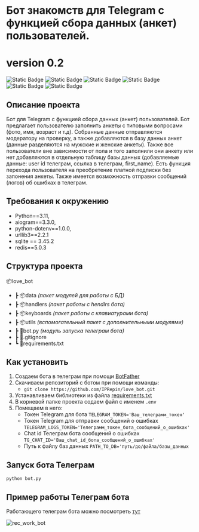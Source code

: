 # Бот знакомств для Telegram с функцией сбора данных (анкет) пользователей. #
# version 0.2 #

![Static Badge](https://img.shields.io/badge/Python-3.11-blue)
![Static Badge](https://img.shields.io/badge/Aiogram-3.3.0-blue)
![Static Badge](https://img.shields.io/badge/python--dotenv-1.0-blue)
![Static Badge](https://img.shields.io/badge/urllib3-2.2-blue)
![Static Badge](https://img.shields.io/badge/SQLite-3.45.2-blue)
![Static Badge](https://img.shields.io/badge/Redis-5.0.3-blue)


## Описание проекта ##

Бот для Telegram с функцией сбора данных (анкет) пользователей.
Бот предлагает пользователю заполнить анкеты с типовыми вопросами (фото, имя, возраст и т.д). Собранные данные отправляются модератору на
проверку, а также добавляются в базу данных анкет (данные разделяются на мужские и женские анкеты). Также все пользователи вне зависимости от пола
и того заполнили они анкету или нет добавляются в отдельную таблицу базы данных (добавляемые данные: user id телеграм, ссылка в телеграм, first_name).
Есть функция перехода пользователя на преобретение платной подписки без запонения анкеты.
Также имеется возможность отправки сообщений (логов) об ошибках в телеграм.


## Требования к окружению ##

* Python==3.11, 
* aiogram==3.3.0, 
* python-dotenv==1.0.0,
* urllib3==2.2.1
* sqlite == 3.45.2
* redis==5.0.3

## Структура проекта ##

📦love_bot
 * ┣ 📦data _(пакет модулей для работы с БД)_
 * ┣ 📦handlers _(пакет работы с hendlrs бота)_
 * ┣ 📦keyboards _(пакет работы с клавиатурами бота)_
 * ┣ 📦utils _(вспомогательный пакет с дополнительными модулями)_
 * ┣ 📜bot.py _(модуль запуска телеграм бота)_
 * ┣ 📜.gitignore
 * ┗ 📜requirements.txt

## Как установить ##

1. Создаем бота в телеграм при помощи [BotFather](https://t.me/BotFather)
2. Скачиваем репозиторий с ботом при помощи команды: 
   * `git clone https://github.com/IPRepin/love_bot.git`
4. Устанавливаем библиотеки из файла [requirements.txt](https://github.com/IPRepin/love_bot/blob/main/requirements.txt)
5. В корневой папке проекта содаем файл с именем  `.env`
6. Помещаем в него:
    * Токен Telegram для бота `TELEGRAM_TOKEN='Ваш_телеграмм_токен'`
    * Токен Telegram для отправки сообщений о ошибках `TELEGRAM_LOGS_TOKEN='Телеграмм_токен_бота_сообщений_о_ошибках'`
    * Chat id Телеграм бота сообщений о ошибках `TG_CHAT_ID='Ваш_chat_id_бота_сообщений_о_ошибках'`
    * Путь к файлу баз данных `PATH_TO_DB='путь/до/файла/базы_данных`

   

## Запуск бота Телеграм ##
`python bot.py`

## Пример работы Телеграм бота ##
Работающего телеграм бота можно посмотреть [тут](https://t.me/devman_sup_bot)

![rec_work_bot](https://github.com/IPRepin/love_bot/assets/76727704/16f4e365-59b5-4611-a0d3-2864923bd723)
